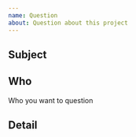 ```yaml
---
name: Question
about: Question about this project
---
```


## Subject

## Who
Who you want to question

## Detail